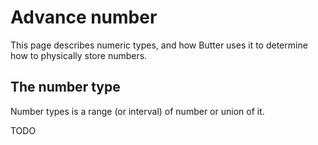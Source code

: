 # Advance number

This page describes numeric types, and how Butter uses it to determine how to physically store numbers.

## The number type

Number types is a range (or interval) of number or union of it.

TODO
